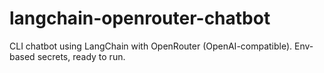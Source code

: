 # langchain-openrouter-chatbot
CLI chatbot using LangChain with OpenRouter (OpenAI-compatible). Env-based secrets, ready to run.
